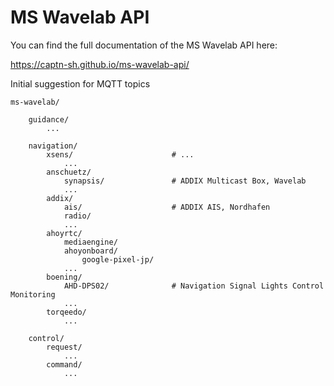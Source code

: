 # MS Wavelab API

You can find the full documentation of the MS Wavelab API here:

https://captn-sh.github.io/ms-wavelab-api/

Initial suggestion for MQTT topics

```
ms-wavelab/

    guidance/
        ...

    navigation/
        xsens/                      # ...
            ...
        anschuetz/
            synapsis/               # ADDIX Multicast Box, Wavelab
            ...
        addix/
            ais/                    # ADDIX AIS, Nordhafen
            radio/
            ...
        ahoyrtc/
            mediaengine/
            ahoyonboard/
                google-pixel-jp/
            ...
        boening/
            AHD-DPS02/              # Navigation Signal Lights Control Monitoring
            ...
        torqeedo/
            ...
            
    control/
        request/
            ...
        command/
            ...
```